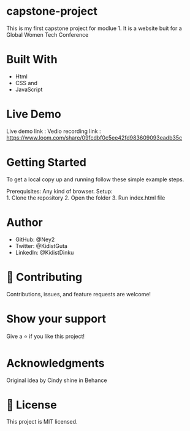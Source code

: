 # capstone-project
This is my first capstone project for modlue 1. It is a website buit for a Global Women Tech Conference


# Built With
   - Html
   - CSS and 
   - JavaScript
   

# Live Demo 
 Live demo link :
 Vedio recording link : https://www.loom.com/share/09fcdbf0c5ee42fd983609093eadb35c

# Getting Started
  To get a local copy up and running follow these simple example steps.

  Prerequisites: Any kind of browser. Setup:  
           1. Clone the repository
           2. Open the folder
           3. Run index.html file
           
# Author 
  - GitHub: @Ney2
  - Twitter: @KidistGuta
  - LinkedIn: @KidistDinku

# 🤝 Contributing
Contributions, issues, and feature requests are welcome!

# Show your support
Give a ⭐️ if you like this project!

# Acknowledgments
Original idea by Cindy shine in Behance

# 📝 License
This project is MIT licensed.


